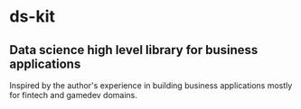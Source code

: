 # ds-kit
## Data science high level library for business applications

Inspired by the author's experience in building business applications mostly for fintech and gamedev domains.
